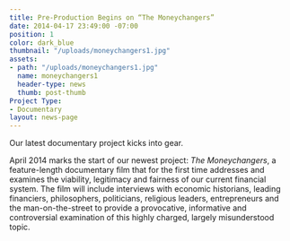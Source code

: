 ```yaml
---
title: Pre-Production Begins on “The Moneychangers”
date: 2014-04-17 23:49:00 -07:00
position: 1
color: dark_blue
thumbnail: "/uploads/moneychangers1.jpg"
assets:
- path: "/uploads/moneychangers1.jpg"
  name: moneychangers1
  header-type: news
  thumb: post-thumb
Project Type:
- Documentary
layout: news-page
---
```


Our latest documentary project kicks into gear.


April 2014 marks the start of our newest project: _The Moneychangers_, a feature-length documentary film that for the first time addresses and examines the viability, legitimacy and fairness of our current financial system. The film will include interviews with economic historians, leading financiers, philosophers, politicians, religious leaders, entrepreneurs and the man-on-the-street to provide a provocative, informative and controversial examination of this highly charged, largely misunderstood topic.
